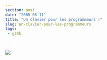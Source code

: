 ```yaml
---
section: post
date: "2005-08-11"
title: "Un clavier pour les programmeurs !"
slug: un-clavier-pour-les-programmeurs
tags:
 - g33k

---
```


![](/images/conneries/xajshwif.jpg)
